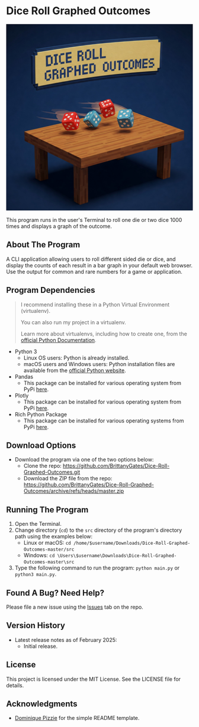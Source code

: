 # Dice Roll Graphed Outcomes

![An image of dice rolling across a table. Above the dice is a banner that says "Dice Roll Graphed Outcomes."](dice_roll_graphed_outcomes_gemini_generated.jpeg)

This program runs in the user's Terminal to roll one die or two dice 1000 times and displays a graph of the outcome.

## About The Program

A CLI application allowing users to roll different sided die or dice, and display the counts of each result in
a bar graph in your default web browser. Use the output for common and rare numbers for a game or application.

## Program Dependencies

> I recommend installing these in a Python Virtual Environment (virtualenv).
>
> You can also run my project in a virtualenv.
>
> Learn more about virtualenvs, including how to create one, from
> the [official Python Documentation](https://docs.python.org/3/library/venv.html).

* Python 3
    * Linux OS users: Python is already installed.
    * macOS users and Windows users: Python installation files are available from
      the [official Python website](https://www.python.org/downloads/release/python-3130/).
* Pandas
    * This package can be installed for various operating system from PyPi [here](https://pypi.org/project/pandas/).
* Plotly
    * This package can be installed for various operating system from PyPi [here](https://pypi.org/project/plotly/).
* Rich Python Package
    * This package can be installed for various operating systems from PyPi [here](https://pypi.org/project/rich/).

## Download Options

* Download the program via one of the two options below:
    * Clone the repo: https://github.com/BrittanyGates/Dice-Roll-Graphed-Outcomes.git
    * Download the ZIP file from the
      repo: https://github.com/BrittanyGates/Dice-Roll-Graphed-Outcomes/archive/refs/heads/master.zip

## Running The Program

1. Open the Terminal.
2. Change directory (`cd`) to the `src` directory of the program's directory path using the examples below:
    - Linux or macOS: `cd /home/$username/Downloads/Dice-Roll-Graphed-Outcomes-master/src`
    - Windows: `cd \Users\$username\Downloads\Dice-Roll-Graphed-Outcomes-master\src`
3. Type the following command to run the program: `python main.py` or `python3 main.py`.

## Found A Bug? Need Help?

Please file a new issue using the [Issues](https://github.com/BrittanyGates/Dice-Roll-Graphed-Outcomes/issues) tab on
the
repo.

## Version History

* Latest release notes as of February 2025:
    * Initial release.

## License

This project is licensed under the MIT License. See the LICENSE file for details.

## Acknowledgments

* [Dominique Pizzie](https://gist.github.com/DomPizzie) for the simple README template.